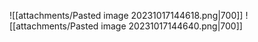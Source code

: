 ![[attachments/Pasted image 20231017144618.png|700]]
![[attachments/Pasted image 20231017144640.png|700]]

